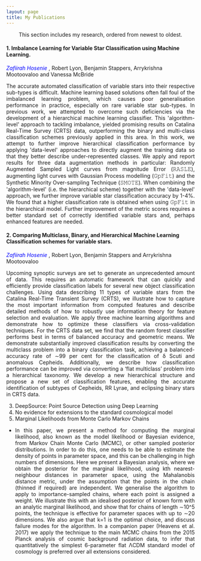 ```yaml
---
layout: page
title: My Publications
---
```

<p style="text-align: center;"> This section includes my research, ordered from newest to oldest. </p>

#### 1. Imbalance Learning for Variable Star Classification using Machine Learning.
<span style="color:blue"> *Zafiirah Hosenie* </span>, Robert Lyon, Benjamin Stappers, Arrykrishna Mootoovaloo and Vanessa McBride
<p style='text-align: justify;'>The accurate automated classification of variable stars into their respective sub-types is difficult. Machine learning based solutions often fall foul of the imbalanced learning problem, which causes poor generalisation performance in practice, especially on rare variable star sub-types. In previous work, we attempted to overcome such deficiencies via the development of a hierarchical machine learning classifier. This 'algorithm-level' approach to tackling imbalance, yielded promising results on Catalina Real-Time Survey (CRTS) data, outperforming the binary and multi-class classification schemes previously applied in this area. In this work, we attempt to further improve hierarchical classification performance by applying 'data-level' approaches to directly augment the training data so that they better describe under-represented classes. We apply and report results for three data augmentation methods in particular: Randomly Augmented Sampled Light curves from magnitude Error (𝚁𝙰𝚂𝙻𝙴), augmenting light curves with Gaussian Process modelling (𝙶𝚙𝙵𝚒𝚝) and the Synthetic Minority Over-sampling Technique (𝚂𝙼𝙾𝚃𝙴). When combining the 'algorithm-level' (i.e. the hierarchical scheme) together with the 'data-level' approach, we further improve variable star classification accuracy by 1-4%. We found that a higher classification rate is obtained when using 𝙶𝚙𝙵𝚒𝚝 in the hierarchical model. Further improvement of the metric scores requires a better standard set of correctly identified variable stars and, perhaps enhanced features are needed. </p>

#### 2. Comparing Multiclass, Binary, and Hierarchical Machine Learning Classification schemes for variable stars.
<span style="color:blue"> *Zafiirah Hosenie* </span>, Robert Lyon, Benjamin Stappers and Arrykrishna Mootoovaloo
<p style='text-align: justify;'>Upcoming synoptic surveys are set to generate an unprecedented amount of data. This requires an automatic framework that can quickly and efficiently provide classification labels for several new object classification challenges. Using data describing 11 types of variable stars from the Catalina Real-Time Transient Survey (CRTS), we illustrate how to capture the most important information from computed features and describe detailed methods of how to robustly use information theory for feature selection and evaluation. We apply three machine learning algorithms and demonstrate how to optimize these classifiers via cross-validation techniques. For the CRTS data set, we find that the random forest classifier performs best in terms of balanced accuracy and geometric means. We demonstrate substantially improved classification results by converting the multiclass problem into a binary classification task, achieving a balanced-accuracy rate of ∼99 per cent for the classification of δ Scuti and anomalous Cepheids. Additionally, we describe how classification performance can be improved via converting a ‘flat multiclass’ problem into a hierarchical taxonomy. We develop a new hierarchical structure and propose a new set of classification features, enabling the accurate identification of subtypes of Cepheids, RR Lyrae, and eclipsing binary stars in CRTS data. </p>

3. DeepSource: Point Source Detection using Deep Learning
4. No evidence for extensions to the standard cosmological model
5. Marginal Likelihoods from Monte Carlo Markov Chains
  * <p style='text-align: justify;'>In this paper, we present a method for computing the marginal likelihood, also known as the model likelihood or Bayesian evidence, from Markov Chain Monte Carlo (MCMC), or other sampled posterior distributions. In order to do this, one needs to be able to estimate the density of points in parameter space, and this can be challenging in high numbers of dimensions. Here we present a Bayesian analysis, where we obtain the posterior for the marginal likelihood, using kth nearest-neighbour distances in parameter space, using the Mahalanobis distance metric, under the assumption that the points in the chain (thinned if required) are independent. We generalise the algorithm to apply to importance-sampled chains, where each point is assigned a weight. We illustrate this with an idealised posterior of known form with an analytic marginal likelihood, and show that for chains of length ∼10^5 points, the technique is effective for parameter spaces with up to ∼20 dimensions. We also argue that k=1 is the optimal choice, and discuss failure modes for the algorithm. In a companion paper (Heavens et al. 2017) we apply the technique to the main MCMC chains from the 2015 Planck analysis of cosmic background radiation data, to infer that quantitatively the simplest 6-parameter flat ΛCDM standard model of cosmology is preferred over all extensions considered. </p>



